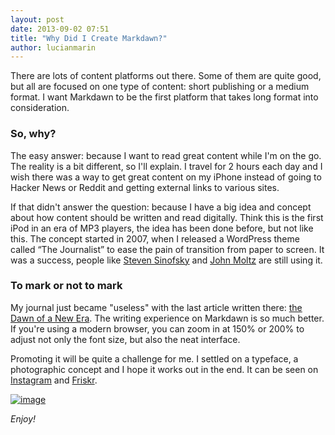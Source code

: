```yaml
---
layout: post
date: 2013-09-02 07:51
title: "Why Did I Create Markdawn?"
author: lucianmarin
---
```


There are lots of content platforms out there. Some of them are quite good, but all are focused on one type of content: short publishing or a medium format. I want Markdawn to be the first platform that takes long format into consideration.

### So, why?

The easy answer: because I want to read great content while I'm on the go. The reality is a bit different, so I'll explain. I travel for 2 hours each day and I wish there was a way to get great content on my iPhone instead of going to Hacker News or Reddit and getting external links to various sites.

If that didn't answer the question: because I have a big idea and concept about how content should be written and read digitally. Think this is the first iPod in an era of MP3 players, the idea has been done before, but not like this. The concept started in 2007, when I released a WordPress theme called “The Journalist” to ease the pain of transition from paper to screen. It was a success, people like [Steven Sinofsky](http://blog.learningbyshipping.com/) and [John Moltz](http://verynicewebsite.net/) are still using it.

### To mark or not to mark

My journal just became "useless" with the last article written there: [the Dawn of a New Era](http://lucianmarin.com/archive/dawn-of-new-era.html). The writing experience on Markdawn is so much better. If you're using a modern browser, you can zoom in at 150% or 200% to adjust not only the font size, but also the neat interface.

Promoting it will be quite a challenge for me. I settled on a typeface, a photographic concept and I hope it works out in the end. It can be seen on [Instagram](http://instagram.com/p/d1Yhh2Pq5Y/) and [Friskr](http://friskr.com/post/60088348601).

[![image](http://24.media.tumblr.com/ec8a2c23638237c8c9aa21dbb1b993e1/tumblr_msic4dAUNn1rw1m6uo1_r1_1280.jpg)](http://markdawn.com/about/)

*Enjoy!*